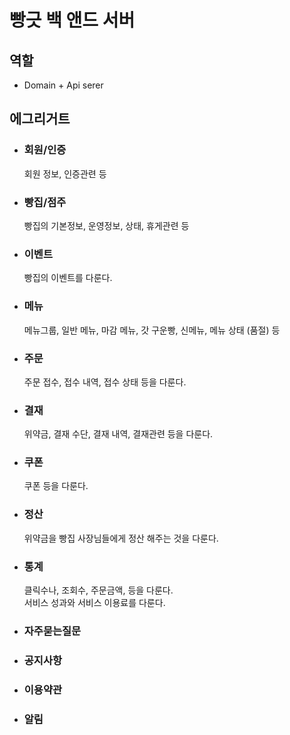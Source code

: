 # 빵긋 백 앤드 서버


## 역할

* Domain + Api serer   

## 에그리거트

* ### 회원/인증
  회원 정보, 인증관련 등
  
* ### 빵집/점주
  빵집의 기본정보, 운영정보, 상태, 휴게관련 등

* ### 이벤트
  빵집의 이벤트를 다룬다.
  
* ### 메뉴
  메뉴그룹, 일반 메뉴, 마감 메뉴, 갓 구운빵, 신메뉴, 메뉴 상태 (품절) 등
  
* ### 주문
  주문 접수, 접수 내역, 접수 상태 등을 다룬다.

* ### 결재
  위약금, 결재 수단, 결재 내역, 결재관련 등을 다룬다.

* ### 쿠폰
  쿠폰 등을 다룬다.
  
* ### 정산
  위약금을 빵집 사장님들에게 정산 해주는 것을 다룬다.

* ### 통계
  클릭수나, 조회수, 주문금액, 등을 다룬다.   
  서비스 성과와 서비스 이용료를 다룬다.
  
* ### 자주묻는질문
  
* ### 공지사항
  
* ### 이용약관
  
* ### 알림

